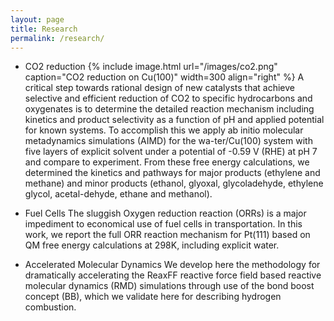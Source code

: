 ```yaml
---
layout: page
title: Research
permalink: /research/
---
```



- CO2 reduction
{% include image.html url="/images/co2.png" caption="CO2 reduction on Cu(100)" width=300 align="right" %}
A critical step towards rational design of new catalysts that achieve selective and efficient reduction of CO2 to specific hydrocarbons and oxygenates is to determine the detailed reaction mechanism including kinetics and product selectivity as a function of pH and applied potential for known systems. To accomplish this we apply ab initio molecular metadynamics simulations (AIMD) for the wa-ter/Cu(100) system with five layers of explicit solvent under a potential of -0.59 V (RHE) at pH 7 and compare to experiment. From these free energy calculations, we determined the kinetics and pathways for major products (ethylene and methane) and minor products (ethanol, glyoxal, glycoladehyde, ethylene glycol, acetal-dehyde, ethane and methanol).

- Fuel Cells
The sluggish Oxygen reduction reaction (ORRs) is a major impediment to economical use of fuel cells in transportation. In this work, we report the full ORR reaction mechanism for Pt(111) based on QM free energy calculations at 298K, including explicit water.

- Accelerated Molecular Dynamics
We develop here the methodology for dramatically accelerating the ReaxFF reactive force field based reactive molecular dynamics (RMD) simulations through use of the bond boost concept (BB), which we validate here for describing hydrogen combustion.

